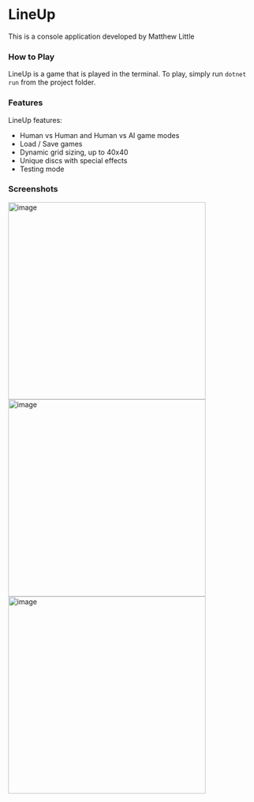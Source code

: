 # LineUp
This is a console application developed by Matthew Little

### How to Play
LineUp is a game that is played in the terminal.
To play, simply run `dotnet run` from the project folder.

### Features
LineUp features:
- Human vs Human and Human vs AI game modes
- Load / Save games
- Dynamic grid sizing, up to 40x40
- Unique discs with special effects
- Testing mode

### Screenshots
<img width="400" height="400" alt="image" src="https://github.com/user-attachments/assets/6c0cb98f-677b-44ea-86e1-2d65c672c1ac" />

<img width="400" height="400" alt="image" src="https://github.com/user-attachments/assets/5ec27748-4ead-47bb-8532-68d423057278" />

<img width="400" height="400" alt="image" src="https://github.com/user-attachments/assets/2aa0c89c-b080-4da7-8123-a57d542376ec" />



